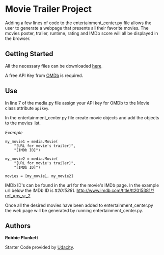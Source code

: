 # Movie Trailer Project
Adding a few lines of code to the entertainment_center.py file allows the user to generate a webpage that presents all their favorite movies. The movies poster, trailer, runtime, rating and IMDb score will all be displayed in the browser.

## Getting Started
All the necessary files can be downloaded [here](https://github.com/plunkettwr/Movie-Trailer-Project).

A free API Key from [OMDb](http://www.omdbapi.com/apikey.aspx) is required.

## Use
In line 7 of the media.py file assign your API key for OMDb to the Movie class attribute `apikey`.

In the entertainment_center.py file create movie objects and add the objects to the movies list.

_Example_
```
my_movie1 = media.Movie(
	"[URL for movie's trailer]",
	"[IMDb ID]")

my_movie2 = media.Movie(
	"[URL for movie's trailer]",
	"[IMDb ID]")

movies = [my_movie1, my_movie2]
```
IMDb ID's can be found in the url for the movie's IMDb page. In the example url below the IMDb ID is *tt2015381*.
http://www.imdb.com/title/tt2015381/?ref_=nv_sr_2

Once all the desired movies have been added to entertainment_center.py the web page will be generated by running entertainment_center.py.

## Authors
**Robbie Plunkett**

Starter Code provided by [Udacity](https://github.com/udacity/ud036_StarterCode).